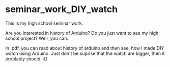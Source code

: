 # seminar_work_DIY_watch
This is my high school seminar work.

Are you interested in history of Arduino? Do you just want to see my high school project? 
Well, you can..

In .pdf, you can read about history of arduino and then see, how I made DIY watch using Arduino. Just don't be suprise that the watch are bigger,
then it problably should. :D
